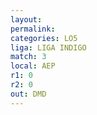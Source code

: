 ```yaml
---
layout: 
permalink: 
categories: LO5
liga: LIGA INDIGO
match: 3
local: AEP
r1: 0
r2: 0
out: DMD
---
```

